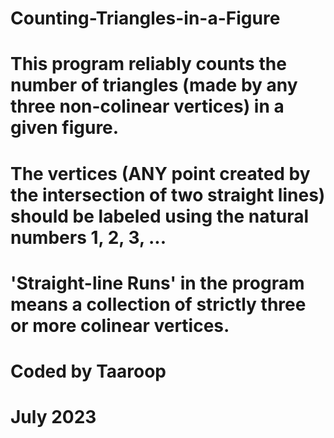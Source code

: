# Counting-Triangles-in-a-Figure
# This program reliably counts the number of triangles (made by any three non-colinear vertices) in a given figure.
# The vertices (ANY point created by the intersection of two straight lines) should be labeled using the natural numbers 1, 2, 3, ...
# 'Straight-line Runs' in the program means a collection of strictly three or more colinear vertices.
# Coded by Taaroop
# July 2023
